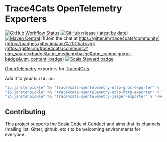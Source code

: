 # Trace4Cats OpenTelemetry Exporters

[![GitHub Workflow Status](https://img.shields.io/github/workflow/status/trace4cats/trace4cats-opentelemetry/Continuous%20Integration)](https://github.com/trace4cats/trace4cats-opentelemetry/actions?query=workflow%3A%22Continuous%20Integration%22)
[![GitHub release (latest by date)](https://img.shields.io/github/v/release/trace4cats/trace4cats-opentelemetry?label=stable)](https://github.com/trace4cats/trace4cats-opentelemetry/releases/latest)
[![Maven Central](https://img.shields.io/maven-central/v/io.janstenpickle/trace4cats-opentelemetry-jaeger-exporter_2.13?label=early)](https://maven-badges.herokuapp.com/maven-central/io.janstenpickle/trace4cats-opentelemetry-jaeger-exporter_2.13)
[![Join the chat at https://gitter.im/trace4cats/community](https://badges.gitter.im/Join%20Chat.svg)](https://gitter.im/trace4cats/community?utm_source=badge&utm_medium=badge&utm_campaign=pr-badge&utm_content=badge)
[![Scala Steward badge](https://img.shields.io/badge/Scala_Steward-helping-blue.svg?style=flat&logo=data:image/png;base64,iVBORw0KGgoAAAANSUhEUgAAAA4AAAAQCAMAAAARSr4IAAAAVFBMVEUAAACHjojlOy5NWlrKzcYRKjGFjIbp293YycuLa3pYY2LSqql4f3pCUFTgSjNodYRmcXUsPD/NTTbjRS+2jomhgnzNc223cGvZS0HaSD0XLjbaSjElhIr+AAAAAXRSTlMAQObYZgAAAHlJREFUCNdNyosOwyAIhWHAQS1Vt7a77/3fcxxdmv0xwmckutAR1nkm4ggbyEcg/wWmlGLDAA3oL50xi6fk5ffZ3E2E3QfZDCcCN2YtbEWZt+Drc6u6rlqv7Uk0LdKqqr5rk2UCRXOk0vmQKGfc94nOJyQjouF9H/wCc9gECEYfONoAAAAASUVORK5CYII=)](https://scala-steward.org)

[OpenTelemetry] exporters for [Trace4Cats].

Add it to your `build.sbt`:

```scala
"io.janstenpickle" %% "trace4cats-opentelemetry-otlp-grpc-exporter" % "<version>"
"io.janstenpickle" %% "trace4cats-opentelemetry-otlp-http-exporter" % "<version>"
"io.janstenpickle" %% "trace4cats-opentelemetry-jaeger-exporter" % "<version>"
```


## Contributing

This project supports the [Scala Code of Conduct](https://typelevel.org/code-of-conduct.html) and aims that its channels
(mailing list, Gitter, github, etc.) to be welcoming environments for everyone.

[Trace4Cats]: https://github.com/trace4cats/trace4cats
[OpenTelemetry]: http://opentelemetry.io
